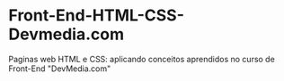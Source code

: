 # Front-End-HTML-CSS-Devmedia.com
 Paginas web HTML e CSS: aplicando conceitos aprendidos no curso de Front-End "DevMedia.com"
